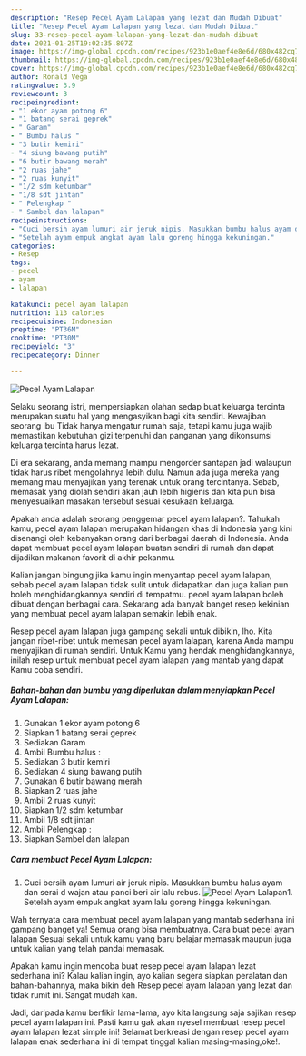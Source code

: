 ```yaml
---
description: "Resep Pecel Ayam Lalapan yang lezat dan Mudah Dibuat"
title: "Resep Pecel Ayam Lalapan yang lezat dan Mudah Dibuat"
slug: 33-resep-pecel-ayam-lalapan-yang-lezat-dan-mudah-dibuat
date: 2021-01-25T19:02:35.807Z
image: https://img-global.cpcdn.com/recipes/923b1e0aef4e8e6d/680x482cq70/pecel-ayam-lalapan-foto-resep-utama.jpg
thumbnail: https://img-global.cpcdn.com/recipes/923b1e0aef4e8e6d/680x482cq70/pecel-ayam-lalapan-foto-resep-utama.jpg
cover: https://img-global.cpcdn.com/recipes/923b1e0aef4e8e6d/680x482cq70/pecel-ayam-lalapan-foto-resep-utama.jpg
author: Ronald Vega
ratingvalue: 3.9
reviewcount: 3
recipeingredient:
- "1 ekor ayam potong 6"
- "1 batang serai geprek"
- " Garam"
- " Bumbu halus "
- "3 butir kemiri"
- "4 siung bawang putih"
- "6 butir bawang merah"
- "2 ruas jahe"
- "2 ruas kunyit"
- "1/2 sdm ketumbar"
- "1/8 sdt jintan"
- " Pelengkap "
- " Sambel dan lalapan"
recipeinstructions:
- "Cuci bersih ayam lumuri air jeruk nipis. Masukkan bumbu halus ayam dan serai d wajan atau panci beri air lalu rebus."
- "Setelah ayam empuk angkat ayam lalu goreng hingga kekuningan."
categories:
- Resep
tags:
- pecel
- ayam
- lalapan

katakunci: pecel ayam lalapan 
nutrition: 113 calories
recipecuisine: Indonesian
preptime: "PT36M"
cooktime: "PT30M"
recipeyield: "3"
recipecategory: Dinner

---
```



![Pecel Ayam Lalapan](https://img-global.cpcdn.com/recipes/923b1e0aef4e8e6d/680x482cq70/pecel-ayam-lalapan-foto-resep-utama.jpg)

Selaku seorang istri, mempersiapkan olahan sedap buat keluarga tercinta merupakan suatu hal yang mengasyikan bagi kita sendiri. Kewajiban seorang ibu Tidak hanya mengatur rumah saja, tetapi kamu juga wajib memastikan kebutuhan gizi terpenuhi dan panganan yang dikonsumsi keluarga tercinta harus lezat.

Di era  sekarang, anda memang mampu mengorder santapan jadi walaupun tidak harus ribet mengolahnya lebih dulu. Namun ada juga mereka yang memang mau menyajikan yang terenak untuk orang tercintanya. Sebab, memasak yang diolah sendiri akan jauh lebih higienis dan kita pun bisa menyesuaikan masakan tersebut sesuai kesukaan keluarga. 



Apakah anda adalah seorang penggemar pecel ayam lalapan?. Tahukah kamu, pecel ayam lalapan merupakan hidangan khas di Indonesia yang kini disenangi oleh kebanyakan orang dari berbagai daerah di Indonesia. Anda dapat membuat pecel ayam lalapan buatan sendiri di rumah dan dapat dijadikan makanan favorit di akhir pekanmu.

Kalian jangan bingung jika kamu ingin menyantap pecel ayam lalapan, sebab pecel ayam lalapan tidak sulit untuk didapatkan dan juga kalian pun boleh menghidangkannya sendiri di tempatmu. pecel ayam lalapan boleh dibuat dengan berbagai cara. Sekarang ada banyak banget resep kekinian yang membuat pecel ayam lalapan semakin lebih enak.

Resep pecel ayam lalapan juga gampang sekali untuk dibikin, lho. Kita jangan ribet-ribet untuk memesan pecel ayam lalapan, karena Anda mampu menyajikan di rumah sendiri. Untuk Kamu yang hendak menghidangkannya, inilah resep untuk membuat pecel ayam lalapan yang mantab yang dapat Kamu coba sendiri.

<!--inarticleads1-->

##### Bahan-bahan dan bumbu yang diperlukan dalam menyiapkan Pecel Ayam Lalapan:

1. Gunakan 1 ekor ayam potong 6
1. Siapkan 1 batang serai geprek
1. Sediakan  Garam
1. Ambil  Bumbu halus :
1. Sediakan 3 butir kemiri
1. Sediakan 4 siung bawang putih
1. Gunakan 6 butir bawang merah
1. Siapkan 2 ruas jahe
1. Ambil 2 ruas kunyit
1. Siapkan 1/2 sdm ketumbar
1. Ambil 1/8 sdt jintan
1. Ambil  Pelengkap :
1. Siapkan  Sambel dan lalapan




<!--inarticleads2-->

##### Cara membuat Pecel Ayam Lalapan:

1. Cuci bersih ayam lumuri air jeruk nipis. Masukkan bumbu halus ayam dan serai d wajan atau panci beri air lalu rebus.
<img src="https://img-global.cpcdn.com/steps/e13fb55fc72223b8/160x128cq70/pecel-ayam-lalapan-langkah-memasak-1-foto.jpg" alt="Pecel Ayam Lalapan">1. Setelah ayam empuk angkat ayam lalu goreng hingga kekuningan.




Wah ternyata cara membuat pecel ayam lalapan yang mantab sederhana ini gampang banget ya! Semua orang bisa membuatnya. Cara buat pecel ayam lalapan Sesuai sekali untuk kamu yang baru belajar memasak maupun juga untuk kalian yang telah pandai memasak.

Apakah kamu ingin mencoba buat resep pecel ayam lalapan lezat sederhana ini? Kalau kalian ingin, ayo kalian segera siapkan peralatan dan bahan-bahannya, maka bikin deh Resep pecel ayam lalapan yang lezat dan tidak rumit ini. Sangat mudah kan. 

Jadi, daripada kamu berfikir lama-lama, ayo kita langsung saja sajikan resep pecel ayam lalapan ini. Pasti kamu gak akan nyesel membuat resep pecel ayam lalapan lezat simple ini! Selamat berkreasi dengan resep pecel ayam lalapan enak sederhana ini di tempat tinggal kalian masing-masing,oke!.

